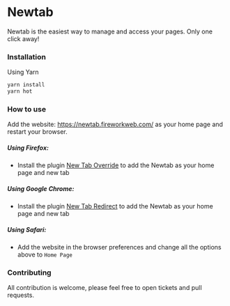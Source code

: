 # Newtab

Newtab is the easiest way to manage and access your pages. Only one click away!

### Installation

Using Yarn

```sh
yarn install
yarn hot
```

### How to use

Add the website: https://newtab.fireworkweb.com/ as your home page and restart your browser.


##### Using Firefox:

- Install the plugin [New Tab Override](https://www.soeren-hentzschel.at/firefox-webextensions/new-tab-override/) to add the Newtab as your home page and new tab

##### Using Google Chrome:

- Install the plugin [New Tab Redirect](https://chrome.google.com/webstore/detail/new-tab-redirect/icpgjfneehieebagbmdbhnlpiopdcmna?hl=en-US) to add the Newtab as your home page and new tab

##### Using Safari:

- Add the website in the browser preferences and change all the options above to `Home Page`


### Contributing

All contribution is welcome, please feel free to open tickets and pull requests.
